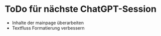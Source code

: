 # ToDo für nächste ChatGPT-Session
- Inhalte der mainpage überarbeiten
- Textfluss Formatierung verbessern
